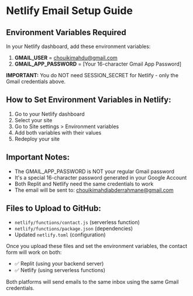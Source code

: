 # Netlify Email Setup Guide

## Environment Variables Required

In your Netlify dashboard, add these environment variables:

1. **GMAIL_USER** = chouikimahdu@gmail.com
2. **GMAIL_APP_PASSWORD** = [Your 16-character Gmail App Password]

**IMPORTANT:** You do NOT need SESSION_SECRET for Netlify - only the Gmail credentials above.

## How to Set Environment Variables in Netlify:

1. Go to your Netlify dashboard
2. Select your site
3. Go to Site settings > Environment variables
4. Add both variables with their values
5. Redeploy your site

## Important Notes:

- The GMAIL_APP_PASSWORD is NOT your regular Gmail password
- It's a special 16-character password generated in your Google Account
- Both Replit and Netlify need the same credentials to work
- The email will be sent to: chouikimahdiabderrahmane@gmail.com

## Files to Upload to GitHub:

- `netlify/functions/contact.js` (serverless function)
- `netlify/functions/package.json` (dependencies)
- Updated `netlify.toml` (configuration)

Once you upload these files and set the environment variables, the contact form will work on both:
- ✅ Replit (using your backend server)
- ✅ Netlify (using serverless functions)

Both platforms will send emails to the same inbox using the same Gmail credentials.